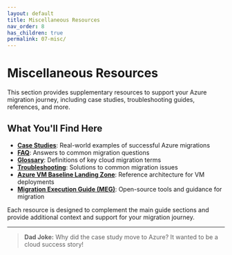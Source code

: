```yaml
---
layout: default
title: Miscellaneous Resources
nav_order: 8
has_children: true
permalink: 07-misc/
---
```


# Miscellaneous Resources

This section provides supplementary resources to support your Azure migration journey, including case studies, troubleshooting guides, references, and more.

## What You'll Find Here

- **[Case Studies](case-studies.md)**: Real-world examples of successful Azure migrations
- **[FAQ](faq.md)**: Answers to common migration questions
- **[Glossary](glossary.md)**: Definitions of key cloud migration terms
- **[Troubleshooting](troubleshooting.md)**: Solutions to common migration issues
- **[Azure VM Baseline Landing Zone](azure-vm-baseline-landing-zone.md)**: Reference architecture for VM deployments
- **[Migration Execution Guide (MEG)](azure-migration-github-repo.md)**: Open-source tools and guidance for migration

Each resource is designed to complement the main guide sections and provide additional context and support for your migration journey.

---

> **Dad Joke:** Why did the case study move to Azure? It wanted to be a cloud success story!
